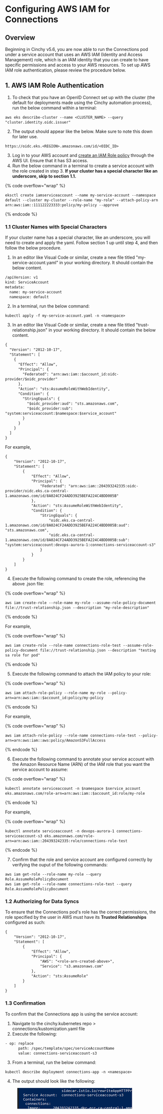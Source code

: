 # Configuring AWS IAM for Connections

## Overview

Beginning in Cinchy v5.6, you are now able to run the Connections pod under a service account that uses an AWS IAM (Identity and Access Management) role, which is an IAM identity that you can create to have specific permissions and access to your AWS resources. To set up AWS IAM role authentication, please review the procedure below.

## 1. AWS IAM Role Authentication

1. To check that you have an OpenID Connect set up with the cluster (the default for deployments made using the Cinchy automation process), run the below command within a terminal:

```
aws eks describe-cluster --name <CLUSTER_NAME> --query "cluster.identity.oidc.issuer"
```

2. The output should appear like the below. Make sure to note this down for later use.

```
https://oidc.eks.<REGION>.amazonaws.com/id/<OIDC_ID>
```

3. Log in to your AWS account and [create an IAM Role policy](https://docs.aws.amazon.com/IAM/latest/UserGuide/access\_policies\_create.html) through the AWS UI. Ensure that it has S3 access.
4. Run the below command in a terminal to create a service account with the role created in step 3. **If your cluster has a special character like an underscore, skip to section 1.1.**

{% code overflow="wrap" %}
```
eksctl create iamserviceaccount --name my-service-account --namespace default --cluster my-cluster --role-name "my-role" --attach-policy-arn arn:aws:iam::111122223333:policy/my-policy --approve
```
{% endcode %}

### 1.1 Cluster Names with Special Characters

If your cluster name has a special character, like an underscore, you will need to create and apply the yaml. Follow section 1 up until step 4, and then follow the below procedure.

1. In an editor like Visual Code or similar, create a new file titled "my-service-account.yaml" in your working directory. It should contain the below content.

```
/apiVersion: v1
kind: ServiceAccount
metadata:
  name: my-service-account
  namespace: default
```

2. In a terminal, run the below command:

```
kubectl apply -f my-service-account.yaml -n <namespace>
```

3. In an editor like Visual Code or similar, create a new file titled "trust-relationship.json" in your working directory. It should contain the below content.

```
{
  "Version": "2012-10-17",
  "Statement": [
    {
      "Effect": "Allow",
      "Principal": {
        "Federated": "arn:aws:iam::$account_id:oidc-provider/$oidc_provider"
      },
      "Action": "sts:AssumeRoleWithWebIdentity",
      "Condition": {
        "StringEquals": {
          "$oidc_provider:aud": "sts.amazonaws.com",
          "$oidc_provider:sub": "system:serviceaccount:$namespace:$service_account"
        }
      }
    }
  ]
}

```

For example,&#x20;

```
{
    "Version": "2012-10-17",
    "Statement": [
        {
            "Effect": "Allow",
            "Principal": {
                "Federated": "arn:aws:iam::204393242335:oidc-provider/oidc.eks.ca-central-1.amazonaws.com/id/8A024CF24ADD3925BEFA224C4BDD005B"
            },
            "Action": "sts:AssumeRoleWithWebIdentity",
            "Condition": {
                "StringEquals": {
                    "oidc.eks.ca-central-1.amazonaws.com/id/8A024CF24ADD3925BEFA224C4BDD005B:aud": "sts.amazonaws.com",
                    "oidc.eks.ca-central-1.amazonaws.com/id/8A024CF24ADD3925BEFA224C4BDD005B:sub": "system:serviceaccount:devops-aurora-1:connections-serviceaccount-s3"
                }
            }
        }
    ]
}

```

4. Execute the following command to create the role, referencing the above .json file:

{% code overflow="wrap" %}
```
aws iam create-role --role-name my-role --assume-role-policy-document file://trust-relationship.json --description "my-role-description"
```
{% endcode %}

For example,

{% code overflow="wrap" %}
```
aws iam create-role --role-name connections-role-test --assume-role-policy-document file://trust-relationship.json --description "testing sa role for pod"
```
{% endcode %}

5. Execute the following command to attach the IAM policy to your role:

{% code overflow="wrap" %}
```
aws iam attach-role-policy --role-name my-role --policy-arn=arn:aws:iam::$account_id:policy/my-policy
```
{% endcode %}

For example,

{% code overflow="wrap" %}
```
aws iam attach-role-policy --role-name connections-role-test --policy-arn=arn:aws:iam::aws:policy/AmazonS3FullAccess
```
{% endcode %}

6. Execute the following command to annotate your service account with the Amazon Resource Name (ARN) of the IAM role that you want the service account to assume:

{% code overflow="wrap" %}
```
kubectl annotate serviceaccount -n $namespace $service_account eks.amazonaws.com/role-arn=arn:aws:iam::$account_id:role/my-role
```
{% endcode %}

For example,

{% code overflow="wrap" %}
```
kubectl annotate serviceaccount -n devops-aurora-1 connections-serviceaccount-s3 eks.amazonaws.com/role-arn=arn:aws:iam::204393242335:role/connections-role-test
```
{% endcode %}

7. Confirm that the role and service account are configured correctly by verifying the ouput of the following commands:

```
aws iam get-role --role-name my-role --query Role.AssumeRolePolicyDocument
aws iam get-role --role-name connections-role-test --query Role.AssumeRolePolicyDocument
```

### 1.2 Authorizing for Data Syncs

To ensure that the Connections pod's role has the correct permissions, the role specified by the user in AWS must have its **Trusted Relationships** configured as such:

```
{
	"Version": "2012-10-17",
	"Statement": [
		{
			"Effect": "Allow",
			"Principal": {
				"AWS": "<role-arn-created-above>",
				"Service": "s3.amazonaws.com"
			},
			"Action": "sts:AssumeRole"
		}
	]
}
```

### 1.3 Confirmation

To confirm that the Connections app is using the service account:

1. Navigate to the cinchy.kubernetes repo > connections/kustomization.yaml file
2. Execute the following:

```
- op: replace
      path: /spec/template/spec/serviceAccountName
      value: connections-serviceaccount-s3
```

3. From a terminal, run the below command:

```
kubectl describe deployment connections-app -n <namespace>
```

4. The output should look like the following:

<figure><img src="../../../.gitbook/assets/image (618).png" alt=""><figcaption></figcaption></figure>
